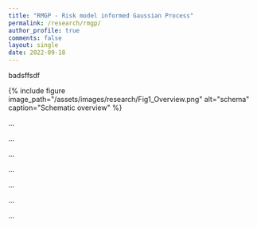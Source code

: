 ```yaml
---
title: "RMGP - Risk model informed Gaussian Process"
permalink: /research/rmgp/
author_profile: true
comments: false
layout: single
date: 2022-09-18
---
```


badsffsdf

{% include figure image_path="/assets/images/research/Fig1_Overview.png" alt="schema" caption="Schematic overview" %}

...

...

...

...

...

...

...
